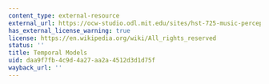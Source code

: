 ```yaml
---
content_type: external-resource
external_url: https://ocw-studio.odl.mit.edu/sites/hst-725-music-perception-and-cognition-spring-2009/type/page/edit/da4d9c64-54ac-2506-d73b-5ed1c5d32f0b/#a10
has_external_license_warning: true
license: https://en.wikipedia.org/wiki/All_rights_reserved
status: ''
title: Temporal Models
uid: daa9f7fb-4c9d-4a27-aa2a-4512d3d1d75f
wayback_url: ''
---
```

